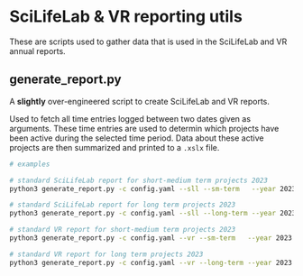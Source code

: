 # SciLifeLab & VR reporting utils

These are scripts used to gather data that is used in the SciLifeLab and VR annual reports.


## generate_report.py

A __slightly__ over-engineered script to create SciLifeLab and VR reports.

Used to fetch all time entries logged between two dates given as arguments. These time entries are used to determin which projects have been active during the selected time period. Data about these active projects are then summarized and printed to a `.xslx` file.

```bash
# examples

# standard SciLifeLab report for short-medium term projects 2023
python3 generate_report.py -c config.yaml --sll --sm-term   --year 2023 -o sll_2023.xlsx

# standard SciLifeLab report for long term projects 2023
python3 generate_report.py -c config.yaml --sll --long-term --year 2023 -o sll_2023.xlsx

# standard VR report for short-medium term projects 2023
python3 generate_report.py -c config.yaml --vr --sm-term   --year 2023 -o sll_2023.xlsx

# standard VR report for long term projects 2023
python3 generate_report.py -c config.yaml --vr --long-term --year 2023 -o sll_2023.xlsx
```

